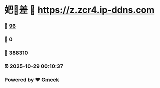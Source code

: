 # 妑🔭差 :link: https://z.zcr4.ip-ddns.com 
### :page_facing_up: [96](https://z.zcr4.ip-ddns.com/tag.html) 
### :speech_balloon: 0 
### :hibiscus: 388310 
### :alarm_clock: 2025-10-29 00:10:37 
### Powered by :heart: [Gmeek](https://github.com/Meekdai/Gmeek)
